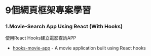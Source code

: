 # 9個網頁框架專案學習

### 1.Movie-Search App Using React (With Hooks)

使用React Hooks建立電影查詢APP

* [hooks-movie-app](https://github.com/samie820/hooks-movie-app
) - A movie application built using React hooks
